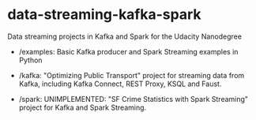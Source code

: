 # data-streaming-kafka-spark
Data streaming projects in Kafka and Spark for the Udacity Nanodegree

* /examples: Basic Kafka producer and Spark Streaming examples in Python

* /kafka: "Optimizing Public Transport" project for streaming data from Kafka, including Kafka Connect, REST Proxy, KSQL and Faust.

* /spark: UNIMPLEMENTED: "SF Crime Statistics with Spark Streaming" project for Kafka and Spark Streaming.
